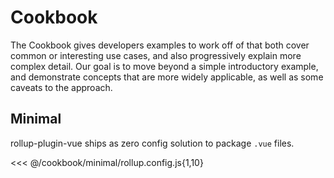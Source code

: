 # Cookbook

The Cookbook gives developers examples to work off of that both cover common or interesting use cases, and also progressively explain more complex detail. Our goal is to move beyond a simple introductory example, and demonstrate concepts that are more widely applicable, as well as some caveats to the approach.

## Minimal

rollup-plugin-vue ships as zero config solution to package `.vue` files.

<<< @/cookbook/minimal/rollup.config.js{1,10}

